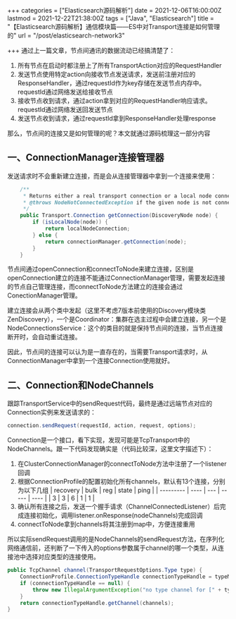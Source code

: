 +++
categories = ["Elasticsearch源码解析"]
date = 2021-12-06T16:00:00Z
lastmod = 2021-12-22T21:38:00Z
tags = ["Java", "Elasticsearch"]
title = "【Elasticsearch源码解析】通信模块篇——ES中对Transport连接是如何管理的"
url = "/post/elasticsearch-network3"

+++
通过上一篇文章，节点间通讯的数据流动已经搞清楚了：

1. 所有节点在启动时都注册上了所有TransportAction对应的RequestHandler
2. 发送节点使用特定action向接收节点发送请求，发送前注册对应的ResponseHandler，通过requestId作为key存储在发送节点内存中。requestId通过网络发送给接收节点
3. 接收节点收到请求，通过action拿到对应的RequestHandler响应请求。requestId通过网络发送回发送节点
4. 发送节点收到请求，通过requestId拿到ResponseHandler处理response

那么，节点间的连接又是如何管理的呢？本文就通过源码梳理这一部分内容

## 一、ConnectionManager连接管理器

发送请求时不会重新建立连接，而是会从连接管理器中拿到一个连接来使用：

```Java
    /**
     * Returns either a real transport connection or a local node connection if we are using the local node optimization.
     * @throws NodeNotConnectedException if the given node is not connected
     */
    public Transport.Connection getConnection(DiscoveryNode node) {
        if (isLocalNode(node)) {
            return localNodeConnection;
        } else {
            return connectionManager.getConnection(node);
        }
    }
```

节点间通过openConnection和connectToNode来建立连接，区别是openConnection建立的连接不能通过ConnectionManager管理，需要发起连接的节点自己管理连接，而connectToNode方法建立的连接会通过ConectionManager管理。

建立连接会从两个类中发起（这里不考虑7版本前使用的Discovery模块类ZenDiscovery），一个是Coordinator：集群在选主过程中会建立连接，另一个是NodeConnectionsService：这个的类目的就是保持节点间的连接，当节点连接断开时，会自动重试连接。

因此，节点间的连接可以认为是一直存在的，当需要Transport请求时，从ConnectionManager中拿到一个连接Connection使用就好。

## 二、Connection和NodeChannels

跟踪TransportService中的sendRequest代码，最终是通过远端节点对应的Connection实例来发送请求的：

```Java
connection.sendRequest(requestId, action, request, options);
```

Connection是一个接口，看下实现，发现可能是TcpTransport中的NodeChannels。跟一下代码发现确实是（代码比较深，这里文字描述下）：

1. 在ClusterConnectionManager的connectToNode方法中注册了一个listener回调
2. 根据ConnectionProfile的配置初始化所有channels，默认有13个连接，分别为以下几组
   |  recovery   | bulk  | reg | state | ping |
   |  ---------  | ----  | --- | ----- | ---- |
   |     3       |   3   |  6  |    1  |   1  |
3. 确认所有连接之后，发送一个握手请求（ChannelConnectedListener）后完成连接初始化，调用listener.onResponse(nodeChannels)完成回调
4. connectToNode拿到channels将其注册到map中，方便连接重用

所以实际sendRequest调用的是NodeChannels的sendRequest方法，在序列化网络通信前，还判断了一下传入的options参数属于channel的哪一个类型，从连接池中选择对应类型的连接使用。

```Java
public TcpChannel channel(TransportRequestOptions.Type type) {
    ConnectionProfile.ConnectionTypeHandle connectionTypeHandle = typeMapping.get(type);
    if (connectionTypeHandle == null) {
        throw new IllegalArgumentException("no type channel for [" + type + "]");
    }
    return connectionTypeHandle.getChannel(channels);
}
```